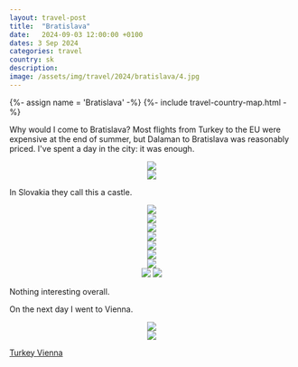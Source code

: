 ```yaml
---
layout: travel-post
title:  "Bratislava"
date:   2024-09-03 12:00:00 +0100
dates: 3 Sep 2024
categories: travel
country: sk
description: 
image: /assets/img/travel/2024/bratislava/4.jpg
---
```


{%- assign name = 'Bratislava' -%}
{%- include travel-country-map.html -%}

Why would I come to Bratislava? Most flights from Turkey to the EU were expensive at the end of summer, but Dalaman to Bratislava was reasonably priced. I've spent a day in the city: it was enough.
<center>
    <img src="/assets/img/travel/2024/bratislava/1.jpg" />
    <div class="image-margin"></div>
</center>

<center>
    <img src="/assets/img/travel/2024/bratislava/2.jpg" />
    <p class="image-label"></p>
</center>

In Slovakia they call this a castle.
<center>
    <img src="/assets/img/travel/2024/bratislava/3.jpg" />
    <div class="image-margin"></div>
</center>

<center>
    <img src="/assets/img/travel/2024/bratislava/8.jpg" />
    <div class="image-margin"></div>
</center>

<center>
    <img src="/assets/img/travel/2024/bratislava/4.jpg" />
    <div class="image-margin"></div>
</center>

<center>
    <img src="/assets/img/travel/2024/bratislava/5.jpg" />
    <div class="image-margin"></div>
</center>

<center>
    <img src="/assets/img/travel/2024/bratislava/9.jpg" />
    <div class="image-margin"></div>
</center>

<center>
    <img src="/assets/img/travel/2024/bratislava/7.jpg" />
    <div class="image-margin"></div>
</center>

<center>
    <img src="/assets/img/travel/2024/bratislava/6.jpg" />
    <div class="image-margin"></div>
</center>

<center>
    <div class="side-by-side">
        <img src="/assets/img/travel/2024/bratislava/10.jpg" />
        <img src="/assets/img/travel/2024/bratislava/11.jpg" />
    </div>
    <p class="image-label"></p>
</center>

Nothing interesting overall. 

On the next day I went to Vienna.
<center>
    <img src="/assets/img/travel/2024/bratislava/13.jpg" />
    <div class="image-margin"></div>
</center>

<center>
    <img src="/assets/img/travel/2024/bratislava/12.jpg" />
    <p class="image-label"></p>
</center>

<a class="prev" href="/travel/2024/turkey">
    Turkey
</a>

<a class="next" href="/travel/2024/vienna">
    Vienna
</a>

